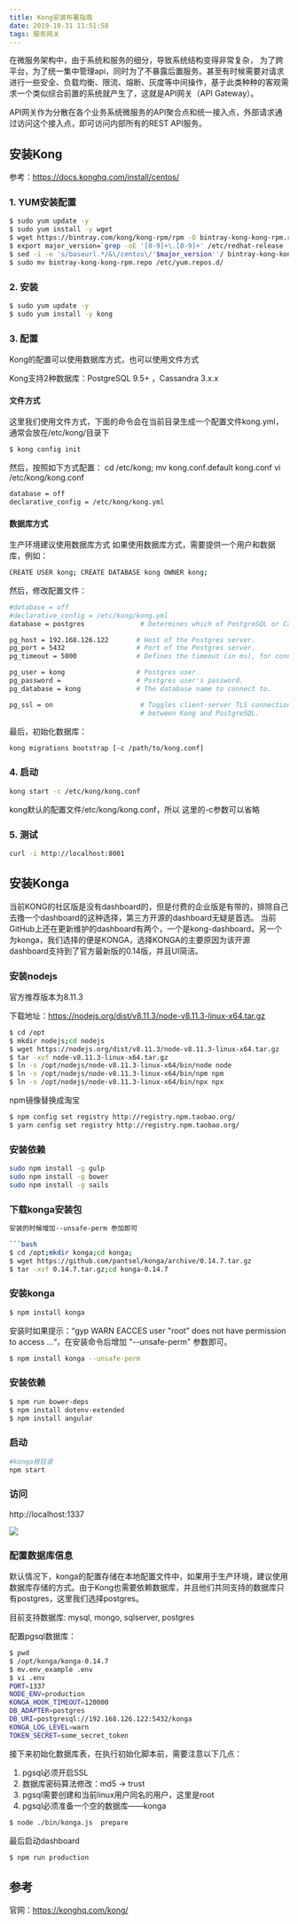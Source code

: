 ```yaml
---
title: Kong安装布署指南
date: 2019-10-31 11:51:58
tags: 服务网关
---
```


在微服务架构中，由于系统和服务的细分，导致系统结构变得非常复杂， 为了跨平台，为了统一集中管理api，同时为了不暴露后置服务。甚至有时候需要对请求进行一些安全、负载均衡、限流、熔断、灰度等中间操作，基于此类种种的客观需求一个类似综合前置的系统就产生了，这就是API网关（API Gateway）。<!--more-->

API网关作为分散在各个业务系统微服务的API聚合点和统一接入点，外部请求通过访问这个接入点，即可访问内部所有的REST API服务。

## 安装Kong
参考：https://docs.konghq.com/install/centos/

### 1. YUM安装配置
```bash
$ sudo yum update -y
$ sudo yum install -y wget
$ wget https://bintray.com/kong/kong-rpm/rpm -O bintray-kong-kong-rpm.repo
$ export major_version=`grep -oE '[0-9]+\.[0-9]+' /etc/redhat-release | cut -d "." -f1`
$ sed -i -e 's/baseurl.*/&\/centos\/'$major_version''/ bintray-kong-kong-rpm.repo
$ sudo mv bintray-kong-kong-rpm.repo /etc/yum.repos.d/

```
### 2. 安装
```bash
$ sudo yum update -y
$ sudo yum install -y kong
```

### 3. 配置
Kong的配置可以使用数据库方式，也可以使用文件方式

Kong支持2种数据库：PostgreSQL 9.5+ ，Cassandra 3.x.x

#### 文件方式
这里我们使用文件方式，下面的命令会在当前目录生成一个配置文件kong.yml，通常会放在/etc/kong/目录下
```bash
$ kong config init
```

然后，按照如下方式配置：
cd /etc/kong;
mv kong.conf.default kong.conf
vi /etc/kong/kong.conf
```bash
database = off
declarative_config = /etc/kong/kong.yml
```

#### 数据库方式
生产环境建议使用数据库方式
如果使用数据库方式，需要提供一个用户和数据库，例如：
```bash
CREATE USER kong; CREATE DATABASE kong OWNER kong;
```


然后，修改配置文件：
```bash
#database = off
#declarative_config = /etc/kong/kong.yml
database = postgres              # Determines which of PostgreSQL or Cassandra

pg_host = 192.168.126.122       # Host of the Postgres server.
pg_port = 5432                  # Port of the Postgres server.
pg_timeout = 5000               # Defines the timeout (in ms), for connecting,

pg_user = kong                  # Postgres user.
pg_password =                   # Postgres user's password.
pg_database = kong              # The database name to connect to.

pg_ssl = on                      # Toggles client-server TLS connections
                                 # between Kong and PostgreSQL.
```

最后，初始化数据库：
```bash
kong migrations bootstrap [-c /path/to/kong.conf]
```

### 4. 启动
```bash
kong start -c /etc/kong/kong.conf
```
kong默认的配置文件/etc/kong/kong.conf，所以 这里的-c参数可以省略

### 5. 测试
```bash
curl -i http://localhost:8001
```

## 安装Konga
当前KONG的社区版是没有dashboard的，但是付费的企业版是有带的，排除自己去撸一个dashboard的这种选择，第三方开源的dashboard无疑是首选。
当前GitHub上还在更新维护的dashboard有两个，一个是kong-dashboard，另一个为konga，我们选择的便是KONGA，选择KONGA的主要原因为该开源dashboard支持到了官方最新版的0.14版，并且UI简洁。

### 安装nodejs
官方推荐版本为8.11.3

下载地址：https://nodejs.org/dist/v8.11.3/node-v8.11.3-linux-x64.tar.gz

```bash
$ cd /opt
$ mkdir nodejs;cd nodejs
$ wget https://nodejs.org/dist/v8.11.3/node-v8.11.3-linux-x64.tar.gz
$ tar -xvf node-v8.11.3-linux-x64.tar.gz
$ ln -s /opt/nodejs/node-v8.11.3-linux-x64/bin/node node
$ ln -s /opt/nodejs/node-v8.11.3-linux-x64/bin/npm npm
$ ln -s /opt/nodejs/node-v8.11.3-linux-x64/bin/npx npx
```

npm镜像替换成淘宝
```bash
$ npm config set registry http://registry.npm.taobao.org/
$ yarn config set registry http://registry.npm.taobao.org/
```
### 安装依赖
```bash
sudo npm install -g gulp
sudo npm install -g bower
sudo npm install -g sails
```
### 下载konga安装包
```bash
安装的时候增加--unsafe-perm 参加即可

```bash
$ cd /opt;mkdir konga;cd konga;
$ wget https://github.com/pantsel/konga/archive/0.14.7.tar.gz
$ tar -xvf 0.14.7.tar.gz;cd konga-0.14.7
```

### 安装konga

```bash
$ npm install konga
```

安装时如果提示：“gyp WARN EACCES user "root" does not have permission to access ...“，在安装命令后增加 "--unsafe-perm" 参数即可。

```bash
$ npm install konga --unsafe-perm
```

### 安装依赖
```bash
$ npm run bower-deps
$ npm install dotenv-extended
$ npm install angular
```

### 启动
```bash
#konga根目录
npm start
```
### 访问
http://localhost:1337

![](/img/kong/konga.jpg)



### 配置数据库信息
默认情况下，konga的配置存储在本地配置文件中，如果用于生产环境，建议使用数据库存储的方式。由于Kong也需要依赖数据库，并且他们共同支持的数据库只有postgres，这里我们选择postgres。

目前支持数据库: mysql, mongo, sqlserver, postgres

配置pgsql数据库：
```bash
$ pwd
$ /opt/konga/konga-0.14.7
$ mv.env_example .env
$ vi .env
PORT=1337
NODE_ENV=production
KONGA_HOOK_TIMEOUT=120000
DB_ADAPTER=postgres
DB_URI=postgresql://192.168.126.122:5432/konga
KONGA_LOG_LEVEL=warn
TOKEN_SECRET=some_secret_token
```

接下来初始化数据库表，在执行初始化脚本前，需要注意以下几点：
1. pgsql必须开启SSL
2. 数据库密码算法修改：md5 -> trust
3. pgsql需要创建和当前linux用户同名的用户，这里是root
4. pgsql必须准备一个空的数据库——konga


```bash
$ node ./bin/konga.js  prepare
```
最后启动dashboard
```bash
$ npm run production
```

## 参考

官网：https://konghq.com/kong/
